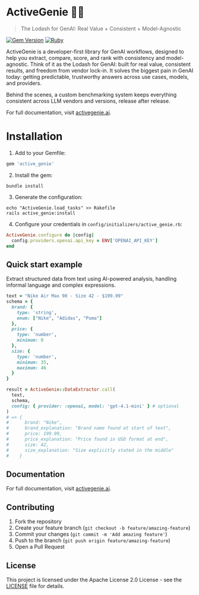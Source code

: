 # ActiveGenie 🧞‍♂️
> The Lodash for GenAI: Real Value + Consistent + Model-Agnostic

[![Gem Version](https://badge.fury.io/rb/active_genie.svg?icon=si%3Arubygems)](https://badge.fury.io/rb/active_genie)
[![Ruby](https://github.com/roriz/active_genie/actions/workflows/benchmark.yml/badge.svg)](https://github.com/roriz/active_genie/actions/workflows/benchmark.yml)

ActiveGenie is a developer-first library for GenAI workflows, designed to help you extract, compare, score, and rank with consistency and model-agnostic. Think of it as the Lodash for GenAI: built for real value, consistent results, and freedom from vendor lock-in. It solves the biggest pain in GenAI today: getting predictable, trustworthy answers across use cases, models, and providers.

Behind the scenes, a custom benchmarking system keeps everything consistent across LLM vendors and versions, release after release.

For full documentation, visit [activegenie.ai](https://activegenie.ai).

# Installation

1. Add to your Gemfile:
```ruby
gem 'active_genie'
```

2. Install the gem:
```shell
bundle install
```

3. Generate the configuration:
```shell
echo "ActiveGenie.load_tasks" >> Rakefile
rails active_genie:install
```

4. Configure your credentials in `config/initializers/active_genie.rb`:
```ruby
ActiveGenie.configure do |config|
  config.providers.openai.api_key = ENV['OPENAI_API_KEY']
end
```

## Quick start example

Extract structured data from text using AI-powered analysis, handling informal language and complex expressions.

```ruby
text = "Nike Air Max 90 - Size 42 - $199.99"
schema = {
  brand: {
    type: 'string',
    enum: ["Nike", "Adidas", "Puma"]
  },
  price: {
    type: 'number',
    minimum: 0
  },
  size: {
    type: 'number',
    minimum: 35,
    maximum: 46
  }
}

result = ActiveGenie::DataExtractor.call(
  text,
  schema,
  config: { provider: :openai, model: 'gpt-4.1-mini' } # optional
)
# => {
#      brand: "Nike",
#      brand_explanation: "Brand name found at start of text",
#      price: 199.99,
#      price_explanation: "Price found in USD format at end",
#      size: 42,
#      size_explanation: "Size explicitly stated in the middle"
#    }
```

## Documentation

For full documentation, visit [activegenie.ai](https://activegenie.ai).

## Contributing

1. Fork the repository
2. Create your feature branch (`git checkout -b feature/amazing-feature`)
3. Commit your changes (`git commit -m 'Add amazing feature'`)
4. Push to the branch (`git push origin feature/amazing-feature`)
5. Open a Pull Request

## License

This project is licensed under the Apache License 2.0 License - see the [LICENSE](LICENSE) file for details.
